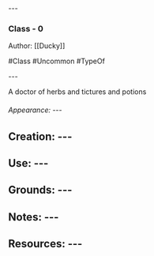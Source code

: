 \---

### Class - 0

Author: [[Ducky]]

#Class #Uncommon #TypeOf

\---

A doctor of herbs and tictures and potions

###### Appearance: ---

## Creation: ---

## Use: ---

## Grounds: ---

## Notes: ---

## Resources: ---
